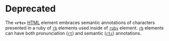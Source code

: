 # Deprecated

The **`<rtc>`** [HTML](https://developer.mozilla.org/en-US/docs/Web/HTML) element embraces semantic annotations of characters presented in a ruby of [`rb`](rb!) elements used inside of [`ruby`](ruby!) element. [`rb`](rb!) elements can have both pronunciation ([`rt`](rt!)) and semantic ([`rtc`](rtc!)) annotations.
